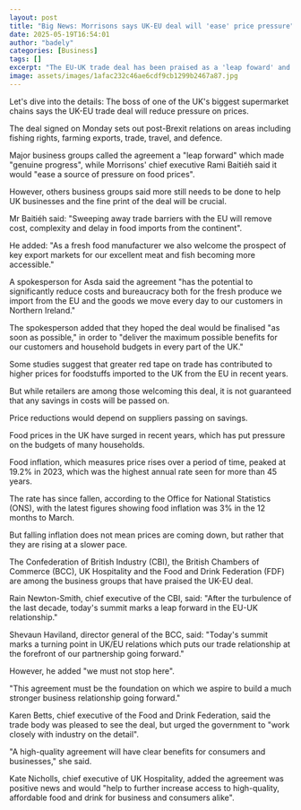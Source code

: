 ```yaml
---
layout: post
title: "Big News: Morrisons says UK-EU deal will 'ease' price pressure"
date: 2025-05-19T16:54:01
author: "badely"
categories: [Business]
tags: []
excerpt: "The EU-UK trade deal has been praised as a 'leap foward' and 'genuine progress' by some of the UK's major business groups."
image: assets/images/1afac232c46ae6cdf9cb1299b2467a87.jpg
---
```


Let's dive into the details: The boss of one of the UK's biggest supermarket chains says the UK-EU trade deal will reduce pressure on prices.

The deal signed on Monday sets out post-Brexit relations on areas including fishing rights, farming exports, trade, travel, and defence.

Major business groups called the agreement a "leap forward" which made "genuine progress", while Morrisons' chief executive Rami Baitiéh said it would "ease a source of pressure on food prices".

However, others business groups said more still needs to be done to help UK businesses and the fine print of the deal will be crucial.

Mr Baitiéh said: "Sweeping away trade barriers with the EU will remove cost, complexity and delay in food imports from the continent".

He added: "As a fresh food manufacturer we also welcome the prospect of key export markets for our excellent meat and fish becoming more accessible."

A spokesperson for Asda said the agreement "has the potential to significantly reduce costs and bureaucracy both for the fresh produce we import from the EU and the goods we move every day to our customers in Northern Ireland."

The spokesperson added that they hoped the deal would be finalised "as soon as possible," in order to "deliver the maximum possible benefits for our customers and household budgets in every part of the UK."

Some studies suggest that greater red tape on trade has contributed to higher prices for foodstuffs imported to the UK from the EU in recent years.

But while retailers are among those welcoming this deal, it is not guaranteed that any savings in costs will be passed on.

Price reductions would depend on suppliers passing on savings.

Food prices in the UK have surged in recent years, which has put pressure on the budgets of many households. 

Food inflation, which measures price rises over a period of time, peaked at 19.2% in 2023, which was the highest annual rate seen for more than 45 years.

The rate has since fallen, according to the Office for National Statistics (ONS), with the latest figures showing food inflation was 3% in the 12 months to March.

But falling inflation does not mean prices are coming down, but rather that they are rising at a slower pace.

The Confederation of British Industry (CBI), the British Chambers of Commerce (BCC), UK Hospitality and the Food and Drink Federation (FDF) are among the business groups that have praised the UK-EU deal.

Rain Newton-Smith, chief executive of the CBI, said: "After the turbulence of the last decade, today's summit marks a leap forward in the EU-UK relationship."

Shevaun Haviland, director general of the BCC, said: "Today's summit marks a turning point in UK/EU relations which puts our trade relationship at the forefront of our partnership going forward."

However, he added "we must not stop here".

"This agreement must be the foundation on which we aspire to build a much stronger business relationship going forward."

Karen Betts, chief executive of the Food and Drink Federation, said the trade body was pleased to see the deal, but urged the government to "work closely with industry on the detail".

"A high-quality agreement will have clear benefits for consumers and businesses," she said.

Kate Nicholls, chief executive of UK Hospitality, added the agreement was positive news and would "help to further increase access to high-quality, affordable food and drink for business and consumers alike".

